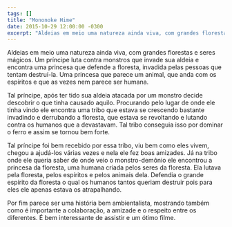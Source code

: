 ```yaml
---
tags: []
title: "Mononoke Hime"
date: 2015-10-29 12:00:00 -0300
excerpt: "Aldeias em meio uma natureza ainda viva, com grandes florestas e seres mágicos. Um príncipe luta contra monstros que invade sua aldeia e encontra uma princesa que defende a floresta."
---
```


Aldeias em meio uma natureza ainda viva, com grandes florestas e seres mágicos. Um príncipe luta
contra monstros que invade sua aldeia e encontra uma princesa que defende a floresta, invadida
pelas pessoas que tentam destruí-la. Uma princesa que parece um animal, que anda com os espíritos
e que as vezes nem parece ser humana.

Tal príncipe, após ter tido sua aldeia atacada por um monstro decide descobrir o que tinha causado
aquilo. Procurando pelo lugar de onde ele tinha vindo ele encontra uma tribo que estava se crescendo
bastante invadindo e derrubando a floresta, que estava se revoltando e lutando contra os humanos
que a devastavam. Tal tribo conseguia isso por dominar o ferro e assim se tornou bem forte.

Tal príncipe foi bem recebido por essa tribo, viu bem como eles vivem, chegou a ajudá-los várias
vezes e nela ele fez boas amizades. Já na tribo onde ele queria saber de onde veio o monstro-demônio
ele encontrou a princesa da floresta, uma humana criada pelos seres da floresta. Ela lutava pela
floresta, pelos espíritos e pelos animais dela. Defendia o grande espírito da floresta o qual os
humanos tantos queriam destruir pois para eles ele apenas estava os atrapalhando.

Por fim parece ser uma história bem ambientalista, mostrando também como é importante a colaboração,
a amizade e o respeito entre os diferentes. É bem interessante de assistir e um ótimo filme.
